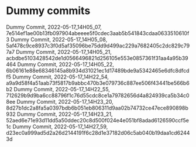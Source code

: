 # Dummy commits

Dummy Commit, 2022-05-17_14H05_07, 7e514ef1ae00b13fb097904abeeee5f0cdec3aab5b541843cdaa0633510610f3
Dummy Commit, 2022-05-17_14H05_08, 5af478c9ce8937c3f0d5af35096be75dd9d499ac229a7682405c2dc829c797a7
Dummy Commit, 2022-05-17_14H05_21, acbdbe5103428542de1d0566496821d256105e553e0857361f31aa4a95b39464
Dummy Commit, 2022-05-17_14H05_22, 6b06161e88e68346145a8b934d31021ec1d17489bde9a5342465e6dfc8dfcdf5
Dummy Commit, 2022-05-17_14H22_54, a9a9d58f4a51aab73f5817b9abbc470b3e079736c887ee506f43441be566b6b2
Dummy Commit, 2022-05-17_14H22_55, 712629b9d9ba6cc88796f1c76d55cdc8ce1a79782656d4a824939ca5b34c08ee
Dummy Commit, 2022-05-17_14H23_20, 8d27b1dc2a8fa5a0397bdb6b051eb806311d9aa02b74732ce47ece890898b932
Dummy Commit, 2022-05-17_14H23_21, 52aed6e71e93d11dd5a50ddec20c8d500f024e4e051bf8adad6126590ccf5e1c
Dummy Commit, 2022-05-17_14H27_59, d23ec0a999ad5d2a26d2144191f6c28d1e37182d06c5ab040b19daa1cd62443d
